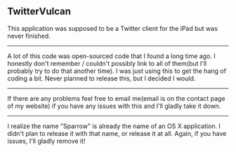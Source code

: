 TwitterVulcan
---

This application was supposed to be a Twitter client for the iPad but was never finished.

---

A lot of this code was open-sourced code that I found a long time ago. I honestly don't remember / couldn't possibly link to all of them(but I'll probably try to do that another time). I was just using this to get the hang of coding a bit. Never planned to release this, but I decided I would. 

---

If there are any problems feel free to email me(email is on the contact page of my website) if you have any issues with this and I'll gladly take it down. 

---

I realize the name "Sparrow" is already the name of an OS X application. I didn't plan to release it with that name, or release it at all. Again, if you have issues, I'll gladly remove it!